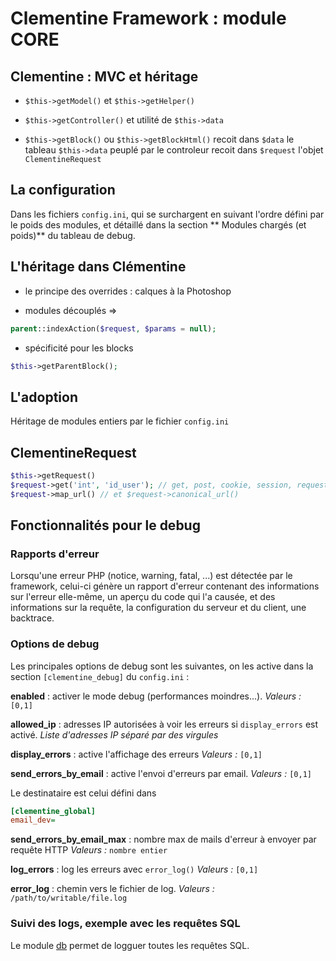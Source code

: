 # Clementine Framework : module CORE

## Clementine : MVC et héritage

* ```$this->getModel()``` et ```$this->getHelper()```

* ```$this->getController()``` et utilité de ```$this->data```

* ```$this->getBlock()``` ou ```$this->getBlockHtml()```
recoit dans ```$data``` le tableau ```$this->data``` peuplé par le controleur
recoit dans ```$request``` l'objet ```ClementineRequest```

## La configuration

Dans les fichiers ```config.ini```, qui se surchargent en suivant l'ordre défini par le poids des modules, et détaillé dans la section ** Modules chargés (et poids)** du tableau de debug.

## L'héritage dans Clémentine

* le principe des overrides : calques à la Photoshop

* modules découplés => 

```php
parent::indexAction($request, $params = null);
```

* spécificité pour les blocks 

```php
$this->getParentBlock();
```

L'adoption
---
Héritage de modules entiers par le fichier ```config.ini```

ClementineRequest
---
```php
$this->getRequest()
$request->get('int', 'id_user'); // get, post, cookie, session, request...
$request->map_url() // et $request->canonical_url()
```

Fonctionnalités pour le debug
---

### Rapports d'erreur

Lorsqu'une erreur PHP (notice, warning, fatal, ...) est détectée par le framework, celui-ci génère un rapport d'erreur contenant des informations sur l'erreur elle-même, un aperçu du code qui l'a causée, et des informations sur la requête, la configuration du serveur et du client, une backtrace.

### Options de debug

Les principales options de debug sont les suivantes, on les active dans la section `[clementine_debug]` du `config.ini` :

**enabled** : activer le mode debug (performances moindres...). 
_Valeurs :_ `[0,1]`

**allowed_ip** : adresses IP autorisées à voir les erreurs si `display_errors` est activé. 
_Liste d'adresses IP séparé par des virgules_

**display_errors** : active l'affichage des erreurs
_Valeurs :_ `[0,1]`

**send_errors_by_email** : active l'envoi d'erreurs par email.
_Valeurs :_ `[0,1]`

Le destinataire est celui défini dans 
```ini
[clementine_global]
email_dev=
```

**send_errors_by_email_max** : nombre max de mails d'erreur à envoyer par requête HTTP
_Valeurs :_ `nombre entier`

**log_errors** : log les erreurs avec `error_log()`
_Valeurs :_ `[0,1]`

**error_log** : chemin vers le fichier de log.
_Valeurs :_ `/path/to/writable/file.log`

### Suivi des logs, exemple avec les requêtes SQL

Le module [db](https://github.com/pa-de-solminihac/clementine-framework-module-db) permet de logguer toutes les requêtes SQL.
